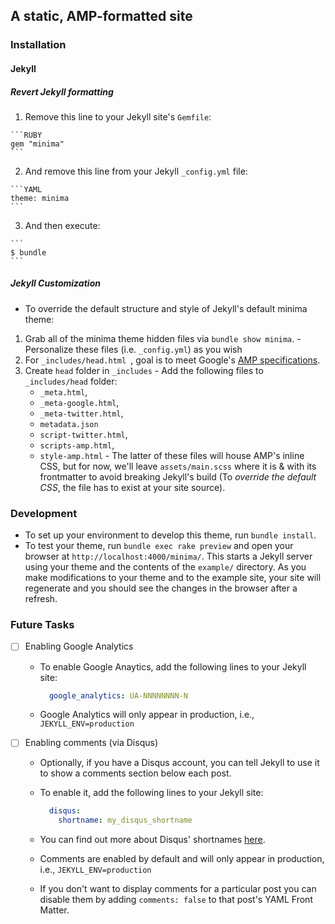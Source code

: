 ## A static, AMP-formatted site

### Installation

#### Jekyll

  ##### Revert Jekyll formatting
  1. Remove this line to your Jekyll site's `Gemfile`:

    ```RUBY
    gem "minima"
    ```

  2. And remove this line from your Jekyll `_config.yml` file:

    ```YAML
    theme: minima
    ```

  3. And then execute:

    ```
    $ bundle
    ```

  ##### Jekyll Customization
  - To override the default structure and style of Jekyll's default minima theme:
  1. Grab all of the minima theme hidden files via `bundle show minima`.
    - Personalize these files (i.e. `_config.yml`) as you wish
  2. For `_includes/head.html `, goal is to meet Google's [AMP specifications]().
  3. Create `head` folder in `_includes`
    - Add the following files to `_includes/head` folder:
      - `_meta.html`,
      - `_meta-google.html`,
      - `_meta-twitter.html`,
      - `metadata.json`
      - `script-twitter.html`,
      - `scripts-amp.html`,
      - `style-amp.html`
    - The latter of these files will house AMP's inline CSS, but for now, we'll leave `assets/main.scss` where it is & with its frontmatter to avoid breaking Jekyll's build (To *override the default CSS*, the file has to exist at your site source).

### Development
  - To set up your environment to develop this theme, run `bundle install`.
  - To test your theme, run `bundle exec rake preview` and open your browser at `http://localhost:4000/minima/`. This starts a Jekyll server using your theme and the contents of the `example/` directory. As you make modifications to your theme and to the example site, your site will regenerate and you should see the changes in the browser after a refresh.

### Future Tasks
  - [ ] Enabling Google Analytics
    - To enable Google Anaytics, add the following lines to your Jekyll site:

      ```yaml
        google_analytics: UA-NNNNNNNN-N
      ```

    - Google Analytics will only appear in production, i.e., `JEKYLL_ENV=production`

  - [ ] Enabling comments (via Disqus)
    - Optionally, if you have a Disqus account, you can tell Jekyll to use it to show a comments section below each post.
    - To enable it, add the following lines to your Jekyll site:

      ```yaml
        disqus:
          shortname: my_disqus_shortname
      ```

    - You can find out more about Disqus' shortnames [here](https://help.disqus.com/customer/portal/articles/466208).
    - Comments are enabled by default and will only appear in production, i.e., `JEKYLL_ENV=production`
    - If you don't want to display comments for a particular post you can disable them by adding `comments: false` to that post's YAML Front Matter.
